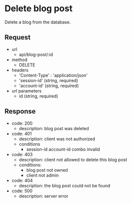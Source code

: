 # Delete blog post
Delete a blog from the database.

## Request
- url
  - api/blog-post/:id
- method
  - DELETE
- headers
  - 'Content-Type' : 'application/json'
  - 'session-id' (string, required)
  - 'account-id' (string, required)
- url parameters
  - id (string, required)

## Response
- code: 200
  - description: blog post was deleted
- code: 401
  - description: client was not authorized
  - conditions
    - session-id account-id combo invalid
- code: 403
  - description: client not allowed to delete this blog post
  - conditions:
    - blog post not owned
    - client not admin
- code: 404
  - description: the blog post could not be found
- code: 500
  - description: server error
